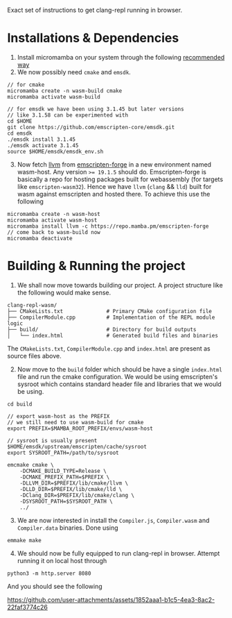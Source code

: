 Exact set of instructions to get clang-repl running in browser.

# Installations & Dependencies
1) Install micromamba on your system through the following [recommended way](https://mamba.readthedocs.io/en/latest/installation/micromamba-installation.html#automatic-install)
2) We now possibly need `cmake` and `emsdk`.
```
// for cmake
micromamba create -n wasm-build cmake
micromamba activate wasm-build

// for emsdk we have been using 3.1.45 but later versions 
// like 3.1.58 can be experimented with
cd $HOME
git clone https://github.com/emscripten-core/emsdk.git
cd emsdk
./emsdk install 3.1.45
./emsdk activate 3.1.45
source $HOME/emsdk/emsdk_env.sh

```
3) Now fetch [llvm](https://github.com/emscripten-forge/recipes/blob/main/recipes/recipes_emscripten/llvm/recipe.yaml) from [emscripten-forge](https://github.com/emscripten-forge/recipes) in a new environment named wasm-host. Any version `>= 19.1.5` should do.
Emscripten-forge is basically a repo for hosting packages built for webassembly (for targets like `emscripten-wasm32`). Hence we have `llvm` (`clang` && `lld`) built for wasm against emscripten and hosted there.
To achieve this use the following
```
micromamba create -n wasm-host
micromamba activate wasm-host
micromamba install llvm -c https://repo.mamba.pm/emscripten-forge
// come back to wasm-build now
micromamba deactivate
```

# Building & Running the project

1) We shall now move towards building our project. A project structure like the following would make sense.
```
clang-repl-wasm/
├── CMakeLists.txt              # Primary CMake configuration file
├── CompilerModule.cpp          # Implementation of the REPL module logic
├── build/                      # Directory for build outputs
│   └── index.html              # Generated build files and binaries
```
The `CMakeLists.txt`, `CompilerModule.cpp` and `index.html` are present as source files above. 

2) Now move to the `build` folder which should be have a single `index.html` file and run the cmake configuration. We would be using emscripten's sysroot which contains standard header file and libraries that we would be using.
```
cd build

// export wasm-host as the PREFIX
// we still need to use wasm-build for cmake
export PREFIX=$MAMBA_ROOT_PREFIX/envs/wasm-host

// sysroot is usually present $HOME/emsdk/upstream/emscripten/cache/sysroot
export SYSROOT_PATH=/path/to/sysroot

emcmake cmake \
    -DCMAKE_BUILD_TYPE=Release \
    -DCMAKE_PREFIX_PATH=$PREFIX \
    -DLLVM_DIR=$PREFIX/lib/cmake/llvm \
    -DLLD_DIR=$PREFIX/lib/cmake/lld \
    -DClang_DIR=$PREFIX/lib/cmake/clang \
    -DSYSROOT_PATH=$SYSROOT_PATH \
    ../
```

3) We are now interested in install the `Compiler.js`, `Compiler.wasm` and `Compiler.data` binaries. Done using 
```
emmake make
```

4) We should now be fully equipped to run clang-repl in browser. Attempt running it on local host through 
```
python3 -m http.server 8080
```

And you should see the following 


https://github.com/user-attachments/assets/1852aaa1-b1c5-4ea3-8ac2-22faf3774c26
